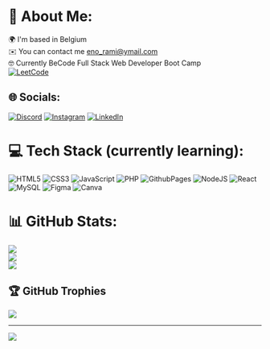 # 💫 About Me:
🌍 I'm based in Belgium<br>✉️ You can contact me eno_rami@ymail.com<br>🤓 Currently BeCode Full Stack Web Developer Boot Camp<br>[![LeetCode](https://img.shields.io/badge/LeetCode-000000?style=for-the-badge&logo=LeetCode&logoColor=#d16c06)](https://leetcode.com/enkelan/)


## 🌐 Socials:
[![Discord](https://img.shields.io/badge/Discord-%237289DA.svg?logo=discord&logoColor=white)](https://discord.gg/denob) [![Instagram](https://img.shields.io/badge/Instagram-%23E4405F.svg?logo=Instagram&logoColor=white)](https://instagram.com/eno100101) [![LinkedIn](https://img.shields.io/badge/LinkedIn-%230077B5.svg?logo=linkedin&logoColor=white)](https://linkedin.com/in/https://www.linkedin.com/in/enkelan-rami-ba5a31222/) 

# 💻 Tech Stack (currently learning):
![HTML5](https://img.shields.io/badge/html5-%23E34F26.svg?style=for-the-badge&logo=html5&logoColor=white) ![CSS3](https://img.shields.io/badge/css3-%231572B6.svg?style=for-the-badge&logo=css3&logoColor=white) ![JavaScript](https://img.shields.io/badge/javascript-%23323330.svg?style=for-the-badge&logo=javascript&logoColor=%23F7DF1E) ![PHP](https://img.shields.io/badge/php-%23777BB4.svg?style=for-the-badge&logo=php&logoColor=white) ![GithubPages](https://img.shields.io/badge/github%20pages-121013?style=for-the-badge&logo=github&logoColor=white) ![NodeJS](https://img.shields.io/badge/node.js-6DA55F?style=for-the-badge&logo=node.js&logoColor=white) ![React](https://img.shields.io/badge/react-%2320232a.svg?style=for-the-badge&logo=react&logoColor=%2361DAFB) ![MySQL](https://img.shields.io/badge/mysql-%2300000f.svg?style=for-the-badge&logo=mysql&logoColor=white) ![Figma](https://img.shields.io/badge/figma-%23F24E1E.svg?style=for-the-badge&logo=figma&logoColor=white) ![Canva](https://img.shields.io/badge/Canva-%2300C4CC.svg?style=for-the-badge&logo=Canva&logoColor=white)
# 📊 GitHub Stats:
![](https://github-readme-stats.vercel.app/api?username=enkelan&theme=tokyonight&hide_border=true&include_all_commits=true&count_private=true)<br/>
![](https://github-readme-streak-stats.herokuapp.com/?user=enkelan&theme=tokyonight&hide_border=true)<br/>
![](https://github-readme-stats.vercel.app/api/top-langs/?username=enkelan&theme=tokyonight&hide_border=true&include_all_commits=true&count_private=true&layout=compact)

## 🏆 GitHub Trophies
![](https://github-profile-trophy.vercel.app/?username=enkelan&theme=tokyonight&no-frame=true&no-bg=false&margin-w=4)

---
[![](https://visitcount.itsvg.in/api?id=enkelan&icon=5&color=9)](https://visitcount.itsvg.in)

<!-- Proudly created with GPRM ( https://gprm.itsvg.in ) -->

